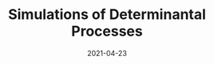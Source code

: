 ---
title: "Simulations of Determinantal Processes"
collection: publications
category: projects
permalink: /publications/2021-04-23-determinantal-processes
excerpt: '<p><i>MATH1128H - Topics in Probability: Random Matrices and Random Planar Geometry (Prof. Bálint Virág, Winter 2021)</i></p>

In this project, we simulate and analyze determinantal point processes (DPPs), a class of random point processes characterized by repulsion. We generate realizations of DPPs including the Gaussian unitary ensemble, circular unitary ensemble, complex Ginibre ensemble, and configurations of non-intersecting random walks. We compare the observed distributions to theoretical joint densities, which allows us to highlight the characteristic repulsion of these processes.
 ([Download](https://rob-zimmerman.github.io/files/projects/MATH1128_Simulations_of_Determinantal_Processes.pdf))'
date: 2021-04-23
---